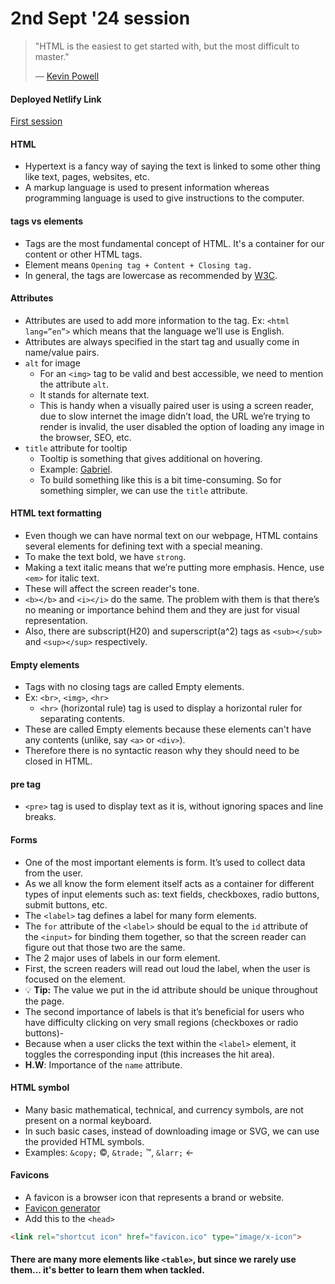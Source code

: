 # 2nd Sept '24 session


> "HTML is the easiest to get started with, but the most difficult to master."
>
> — [Kevin Powell](https://www.youtube.com/@KevinPowell)

#### Deployed Netlify Link

[First session](https://pravin-ahy-sessions.netlify.app/)

#### HTML

- Hypertext is a fancy way of saying the text is linked to some other thing like text, pages, websites, etc.
- A markup language is used to present information whereas programming language is used to give instructions to the computer.

#### tags vs elements

- Tags are the most fundamental concept of HTML. It's a container for our content or other HTML tags.
- Element means ``` Opening tag + Content + Closing tag. ```
- In general, the tags are lowercase as recommended by [W3C](https://cbe.anu.edu.au/about/professional-organisations-accreditation/w3c-world-wide-web-consortium#:~:text=The%20World%20Wide%20Web%20Consortium,term%20growth%20of%20the%20Web.).

#### Attributes

- Attributes are used to add more information to the tag. Ex: ```<html lang=”en”>``` which means that the language we’ll use is English.
- Attributes are always specified in the start tag and usually come in name/value pairs.
- ```alt``` for image
  - For an ```<img>``` tag to be valid and best accessible, we need to mention the attribute ```alt```. 
  - It stands for alternate text. 
  - This is handy when a visually paired user is using a screen reader, due to slow internet the image didn’t load, the URL we’re trying to render is invalid, the user disabled the option of loading any image in the browser, SEO, etc.
- ```title``` attribute for tooltip
  - Tooltip is something that gives additional on hovering.
  - Example: [Gabriel](https://www.gabrielny.com/14k-yellow-gold-round-bezel-set-diamond-engagement-ring-er16526r8y4jjj#:~:text=%241%2C450-,Product%20Details,-*All%20engagement%20ring).
  - To build something like this is a bit time-consuming. So for something simpler, we can use the ```title``` attribute.

#### HTML text formatting

- Even though we can have normal text on our webpage, HTML contains several elements for defining text with a special meaning.
- To make the text bold, we have ```strong```.
- Making a text italic means that we’re putting more emphasis. Hence, use ```<em>``` for italic text.
- These will affect the screen reader's tone.
- ```<b></b>``` and ```<i></i>``` do the same. The problem with them is that there’s no meaning or importance behind them and they are just for visual representation.
- Also, there are subscript(H20) and superscript(a^2) tags as ```<sub></sub>``` and ```<sup></sup>``` respectively.

#### Empty elements

- Tags with no closing tags are called Empty elements.
- Ex: ```<br>```, ```<img>```, ```<hr>```
  - ```<hr>``` (horizontal rule) tag is used to display a horizontal ruler for separating contents.
- These are called Empty elements because these elements can't have any contents (unlike, say ```<a>``` or ```<div>```). 
- Therefore there is no syntactic reason why they should need to be closed in HTML.

#### pre tag

- ```<pre>``` tag is used to display text as it is, without ignoring spaces and line breaks.

#### Forms

- One of the most important elements is form. It’s used to collect data from the user.
- As we all know the form element itself acts as a container for different types of input elements such as: text fields, checkboxes, radio buttons, submit buttons, etc.
- The ```<label>``` tag defines a label for many form elements. 
- The ```for``` attribute of the ```<label>``` should be equal to the ```id``` attribute of the ```<input>``` for binding them together, so that the screen reader can figure out that those two are the same.
- The 2 major uses of labels in our form element.
- First, the screen readers will read out loud the label, when the user is focused on the element.
- 💡 **Tip:** The value we put in the id attribute should be unique throughout the page.
- The second importance of labels is that it’s beneficial for users who have difficulty clicking on very small regions (checkboxes or radio buttons)- 
- Because when a user clicks the text within the ```<label>``` element, it toggles the corresponding input (this increases the hit area).
- **H.W**: Importance of the ```name``` attribute.

#### HTML symbol

- Many basic mathematical, technical, and currency symbols, are not present on a normal keyboard.
- In such basic cases, instead of downloading image or SVG, we can use the provided HTML symbols.
- Examples: ```&copy;``` &copy;, ```&trade;``` &trade;, ```&larr;``` &larr;

#### Favicons

- A favicon is a browser icon that represents a brand or website.
- [Favicon generator](https://favicon.io/)
- Add this to the ```<head>```
```html
<link rel="shortcut icon" href="favicon.ico" type="image/x-icon">
```



#### There are many more elements like ```<table>```, but since we rarely use them... it's better to learn them when tackled.
